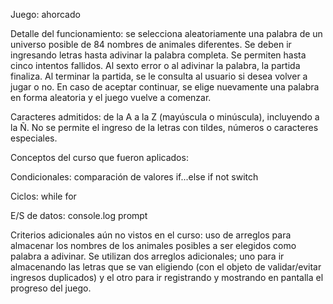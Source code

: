 Juego: ahorcado

Detalle del funcionamiento: se selecciona aleatoriamente una palabra de un universo posible de 84 nombres de animales diferentes. Se deben ir ingresando letras hasta adivinar la palabra completa. Se permiten hasta cinco intentos fallidos. Al sexto error o al adivinar la palabra, la partida finaliza.
Al terminar la partida, se le consulta al usuario si desea volver a jugar o no. En caso de aceptar continuar, se elige nuevamente una palabra en forma aleatoria y el juego vuelve a comenzar.


Caracteres admitidos: de la A a la Z (mayúscula o minúscula), incluyendo a la Ñ. No se permite el ingreso de la letras con tildes, números o caracteres especiales.

Conceptos del curso que fueron aplicados:

Condicionales:
comparación de valores
if...else
if not
switch

Ciclos:
while
for

E/S de datos:
console.log
prompt

Criterios adicionales aún no vistos en el curso: uso de arreglos para almacenar los nombres de los animales posibles a ser elegidos como palabra a adivinar. Se utilizan dos arreglos adicionales; uno para ir almacenando las letras que se van eligiendo (con el objeto de validar/evitar ingresos duplicados) y el otro para ir registrando y mostrando en pantalla el progreso del juego.
